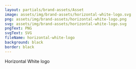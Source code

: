```yaml
---
layout: partials/brand-assets/Asset
image: assets/img/brand-assets/horizontal-white-logo.svg
png: assets/img/brand-assets/horizontal-white-logo.png
svg: assets/img/brand-assets/horizontal-white-logo.svg
pngText: PNG
svgText: SVG
fileName: horizontal-white-logo
background: black
border: black
---
```


Horizontal White logo